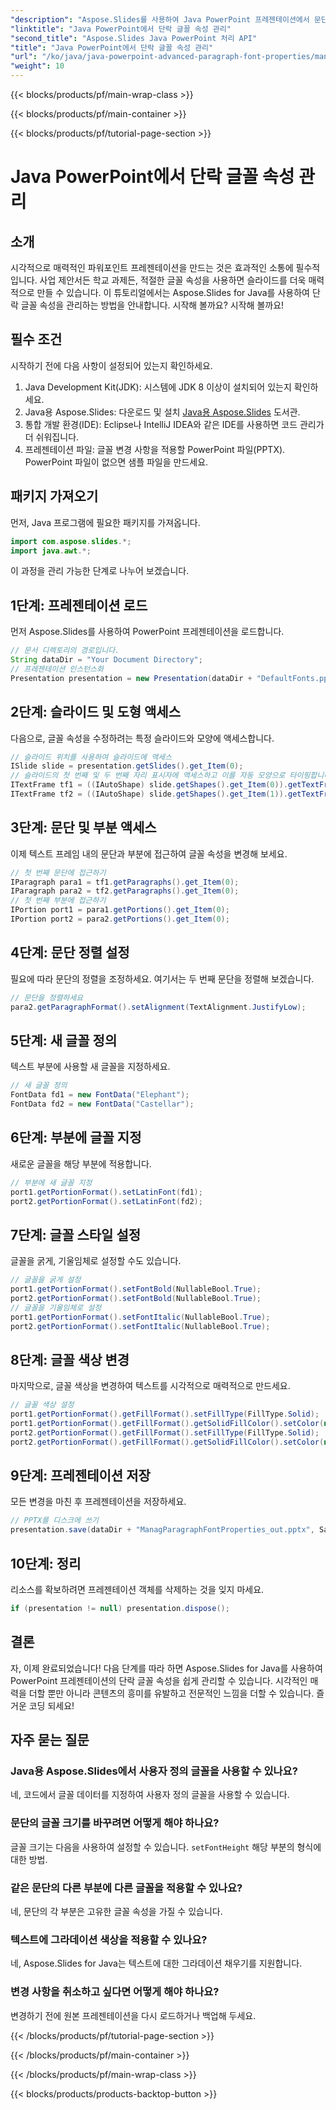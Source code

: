 ```yaml
---
"description": "Aspose.Slides를 사용하여 Java PowerPoint 프레젠테이션에서 문단 글꼴 속성을 관리하고 사용자 지정하는 방법을 단계별로 쉽게 따라할 수 있는 가이드를 통해 알아보세요."
"linktitle": "Java PowerPoint에서 단락 글꼴 속성 관리"
"second_title": "Aspose.Slides Java PowerPoint 처리 API"
"title": "Java PowerPoint에서 단락 글꼴 속성 관리"
"url": "/ko/java/java-powerpoint-advanced-paragraph-font-properties/manage-paragraph-font-properties-java-powerpoint/"
"weight": 10
---
```


{{< blocks/products/pf/main-wrap-class >}}

{{< blocks/products/pf/main-container >}}

{{< blocks/products/pf/tutorial-page-section >}}

# Java PowerPoint에서 단락 글꼴 속성 관리

## 소개
시각적으로 매력적인 파워포인트 프레젠테이션을 만드는 것은 효과적인 소통에 필수적입니다. 사업 제안서든 학교 과제든, 적절한 글꼴 속성을 사용하면 슬라이드를 더욱 매력적으로 만들 수 있습니다. 이 튜토리얼에서는 Aspose.Slides for Java를 사용하여 단락 글꼴 속성을 관리하는 방법을 안내합니다. 시작해 볼까요? 시작해 볼까요!
## 필수 조건
시작하기 전에 다음 사항이 설정되어 있는지 확인하세요.
1. Java Development Kit(JDK): 시스템에 JDK 8 이상이 설치되어 있는지 확인하세요.
2. Java용 Aspose.Slides: 다운로드 및 설치 [Java용 Aspose.Slides](https://releases.aspose.com/slides/java/) 도서관.
3. 통합 개발 환경(IDE): Eclipse나 IntelliJ IDEA와 같은 IDE를 사용하면 코드 관리가 더 쉬워집니다.
4. 프레젠테이션 파일: 글꼴 변경 사항을 적용할 PowerPoint 파일(PPTX). PowerPoint 파일이 없으면 샘플 파일을 만드세요.

## 패키지 가져오기
먼저, Java 프로그램에 필요한 패키지를 가져옵니다.
```java
import com.aspose.slides.*;
import java.awt.*;
```
이 과정을 관리 가능한 단계로 나누어 보겠습니다.
## 1단계: 프레젠테이션 로드
먼저 Aspose.Slides를 사용하여 PowerPoint 프레젠테이션을 로드합니다.
```java
// 문서 디렉토리의 경로입니다.
String dataDir = "Your Document Directory";
// 프레젠테이션 인스턴스화
Presentation presentation = new Presentation(dataDir + "DefaultFonts.pptx");
```
## 2단계: 슬라이드 및 도형 액세스
다음으로, 글꼴 속성을 수정하려는 특정 슬라이드와 모양에 액세스합니다.
```java
// 슬라이드 위치를 사용하여 슬라이드에 액세스
ISlide slide = presentation.getSlides().get_Item(0);
// 슬라이드의 첫 번째 및 두 번째 자리 표시자에 액세스하고 이를 자동 모양으로 타이핑합니다.
ITextFrame tf1 = ((IAutoShape) slide.getShapes().get_Item(0)).getTextFrame();
ITextFrame tf2 = ((IAutoShape) slide.getShapes().get_Item(1)).getTextFrame();
```
## 3단계: 문단 및 부분 액세스
이제 텍스트 프레임 내의 문단과 부분에 접근하여 글꼴 속성을 변경해 보세요.
```java
// 첫 번째 문단에 접근하기
IParagraph para1 = tf1.getParagraphs().get_Item(0);
IParagraph para2 = tf2.getParagraphs().get_Item(0);
// 첫 번째 부분에 접근하기
IPortion port1 = para1.getPortions().get_Item(0);
IPortion port2 = para2.getPortions().get_Item(0);
```
## 4단계: 문단 정렬 설정
필요에 따라 문단의 정렬을 조정하세요. 여기서는 두 번째 문단을 정렬해 보겠습니다.
```java
// 문단을 정렬하세요
para2.getParagraphFormat().setAlignment(TextAlignment.JustifyLow);
```
## 5단계: 새 글꼴 정의
텍스트 부분에 사용할 새 글꼴을 지정하세요.
```java
// 새 글꼴 정의
FontData fd1 = new FontData("Elephant");
FontData fd2 = new FontData("Castellar");
```
## 6단계: 부분에 글꼴 지정
새로운 글꼴을 해당 부분에 적용합니다.
```java
// 부분에 새 글꼴 지정
port1.getPortionFormat().setLatinFont(fd1);
port2.getPortionFormat().setLatinFont(fd2);
```
## 7단계: 글꼴 스타일 설정
글꼴을 굵게, 기울임체로 설정할 수도 있습니다.
```java
// 글꼴을 굵게 설정
port1.getPortionFormat().setFontBold(NullableBool.True);
port2.getPortionFormat().setFontBold(NullableBool.True);
// 글꼴을 기울임체로 설정
port1.getPortionFormat().setFontItalic(NullableBool.True);
port2.getPortionFormat().setFontItalic(NullableBool.True);
```
## 8단계: 글꼴 색상 변경
마지막으로, 글꼴 색상을 변경하여 텍스트를 시각적으로 매력적으로 만드세요.
```java
// 글꼴 색상 설정
port1.getPortionFormat().getFillFormat().setFillType(FillType.Solid);
port1.getPortionFormat().getFillFormat().getSolidFillColor().setColor(new Color(PresetColor.Purple));
port2.getPortionFormat().getFillFormat().setFillType(FillType.Solid);
port2.getPortionFormat().getFillFormat().getSolidFillColor().setColor(new Color(PresetColor.Peru));
```
## 9단계: 프레젠테이션 저장
모든 변경을 마친 후 프레젠테이션을 저장하세요.
```java
// PPTX를 디스크에 쓰기 
presentation.save(dataDir + "ManagParagraphFontProperties_out.pptx", SaveFormat.Pptx);
```
## 10단계: 정리
리소스를 확보하려면 프레젠테이션 객체를 삭제하는 것을 잊지 마세요.
```java
if (presentation != null) presentation.dispose();
```
## 결론
자, 이제 완료되었습니다! 다음 단계를 따라 하면 Aspose.Slides for Java를 사용하여 PowerPoint 프레젠테이션의 단락 글꼴 속성을 쉽게 관리할 수 있습니다. 시각적인 매력을 더할 뿐만 아니라 콘텐츠의 흥미를 유발하고 전문적인 느낌을 더할 수 있습니다. 즐거운 코딩 되세요!
## 자주 묻는 질문
### Java용 Aspose.Slides에서 사용자 정의 글꼴을 사용할 수 있나요?
네, 코드에서 글꼴 데이터를 지정하여 사용자 정의 글꼴을 사용할 수 있습니다.
### 문단의 글꼴 크기를 바꾸려면 어떻게 해야 하나요?
글꼴 크기는 다음을 사용하여 설정할 수 있습니다. `setFontHeight` 해당 부분의 형식에 대한 방법.
### 같은 문단의 다른 부분에 다른 글꼴을 적용할 수 있나요?
네, 문단의 각 부분은 고유한 글꼴 속성을 가질 수 있습니다.
### 텍스트에 그라데이션 색상을 적용할 수 있나요?
네, Aspose.Slides for Java는 텍스트에 대한 그라데이션 채우기를 지원합니다.
### 변경 사항을 취소하고 싶다면 어떻게 해야 하나요?
변경하기 전에 원본 프레젠테이션을 다시 로드하거나 백업해 두세요.

{{< /blocks/products/pf/tutorial-page-section >}}

{{< /blocks/products/pf/main-container >}}

{{< /blocks/products/pf/main-wrap-class >}}

{{< blocks/products/products-backtop-button >}}